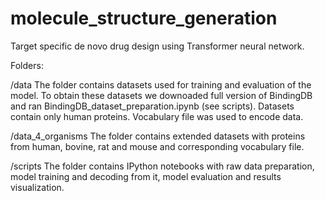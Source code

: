 # molecule_structure_generation
Target specific de novo drug design using Transformer neural network.


Folders:

/data
The folder contains datasets used for training and evaluation of the model. To obtain these datasets we downoaded full version of BindingDB and ran BindingDB_dataset_preparation.ipynb (see scripts). Datasets contain only human proteins.
Vocabulary file was used to encode data.

/data_4_organisms
The folder contains extended datasets with proteins from human, bovine, rat and mouse and corresponding vocabulary file.

/scripts
The folder contains IPython notebooks with raw data preparation, model training and decoding from it, model evaluation and results visualization.

